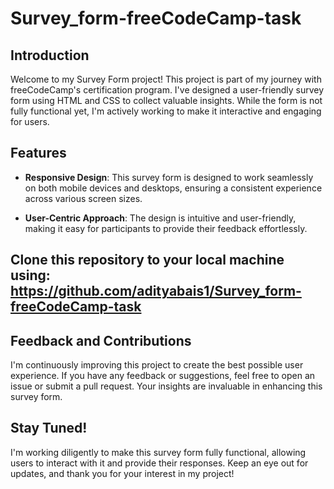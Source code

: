 # Survey_form-freeCodeCamp-task


## Introduction

Welcome to my Survey Form project! This project is part of my journey with freeCodeCamp's certification program. I've designed a user-friendly survey form using HTML and CSS to collect valuable insights. While the form is not fully functional yet, I'm actively working to make it interactive and engaging for users.

## Features

- **Responsive Design**: This survey form is designed to work seamlessly on both mobile devices and desktops, ensuring a consistent experience across various screen sizes.

- **User-Centric Approach**: The design is intuitive and user-friendly, making it easy for participants to provide their feedback effortlessly.



## Clone this repository to your local machine using: https://github.com/adityabais1/Survey_form-freeCodeCamp-task




## Feedback and Contributions

I'm continuously improving this project to create the best possible user experience. If you have any feedback or suggestions, feel free to open an issue or submit a pull request. Your insights are invaluable in enhancing this survey form.

## Stay Tuned!

I'm working diligently to make this survey form fully functional, allowing users to interact with it and provide their responses. Keep an eye out for updates, and thank you for your interest in my project!
